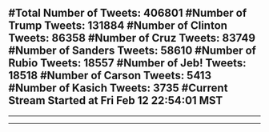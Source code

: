 #Total Number of Tweets: 406801 
#Number of Trump Tweets: 131884
#Number of Clinton Tweets: 86358
#Number of Cruz Tweets: 83749
#Number of Sanders Tweets: 58610
#Number of Rubio Tweets: 18557
#Number of Jeb! Tweets: 18518
#Number of Carson Tweets: 5413
#Number of Kasich Tweets: 3735
#Current Stream Started at Fri Feb 12 22:54:01 MST
---
---
---
